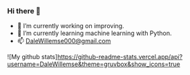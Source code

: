 ### Hi there 👋

- 🔭 I’m currently working on improving.
- 🌱 I’m currently learning machine learning with Python.
- 📫 DaleWillemse000@gmail.com

![My github stats]https://github-readme-stats.vercel.app/api?username=DaleWillemse&theme=gruvbox&show_icons=true
